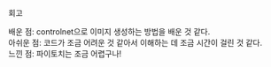 회고

배운 점: controlnet으로 이미지 생성하는 방법을 배운 것 같다.  
아쉬운 점: 코드가 조금 어려운 것 같아서 이해하는 데 조금 시간이 걸린 것 같다.  
느낀 점: 파이토치는 조금 어렵구나!
